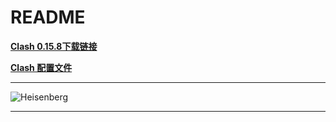 # README

**[Clash 0.15.8下载链接](https://media.githubusercontent.com/media/tutou9997/FirstTest/main/application/Clash.for.Windows.Setup.0.15.8.exe "Clash for Windows V0.15.8")**

**[Clash 配置文件][二驴]**

****

![][Heisenberg]

****

[Heisenberg]:/img/Heisenberg.jpg "Heisenberg"
[二驴]:/Proxy/二驴.yaml "二驴"

